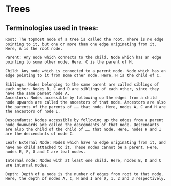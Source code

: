 # Trees
## Terminologies used in trees:

    Root: The topmost node of a tree is called the root. There is no edge pointing to it, but one or more than one edge originating from it. Here, A is the root node.
    
    Parent: Any node which connects to the child. Node which has an edge pointing to some other node. Here, C is the parent of H.
    
    Child: Any node which is connected to a parent node. Node which has an edge pointing to it from some other node. Here, H is the child of C.
    
    Siblings: Nodes belonging to the same parent are called siblings of each other. Nodes B, C and D are siblings of each other, since they have the same parent node A.
    Ancestors: Nodes accessible by following up the edges from a child node upwards are called the ancestors of that node. Ancestors are also the parents of the parents of …… that node. Here, nodes A, C and H are the ancestors of node I.

    Descendants: Nodes accessible by following up the edges from a parent node downwards are called the descendants of that node. Descendants are also the child of the child of …… that node. Here, nodes H and I are the descendants of node C.

    Leaf/ External Node: Nodes which have no edge originating from it, and have no child attached to it. These nodes cannot be a parent. Here, nodes E, F, G and I are leaf nodes.
    
    Internal node: Nodes with at least one child. Here, nodes B, D and C are internal nodes.
    
    Depth: Depth of a node is the number of edges from root to that node. Here, the depth of nodes A, C, H and I are 0, 1, 2 and 3 respectively.
